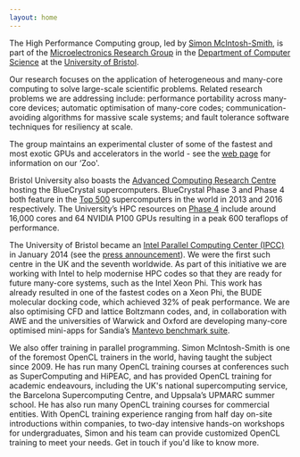 ```yaml
---
layout: home
---
```


The High Performance Computing group, led by [Simon McIntosh-Smith](http://www.cs.bris.ac.uk/home/simonm/), is part of the [Microelectronics Research Group](http://www.cs.bris.ac.uk/Research/Micro/) in the [Department of Computer Science](https://www.cs.bris.ac.uk) at the [University of Bristol](http://www.bristol.ac.uk).

Our research focuses on the application of heterogeneous and many-core computing to solve large-scale scientific problems. Related research problems we are addressing include: performance portability across many-core devices; automatic optimisation of many-core codes; communication-avoiding algorithms for massive scale systems; and fault tolerance software techniques for resiliency at scale.

The group maintains an experimental cluster of some of the fastest and most exotic GPUs and accelerators in the world - see the [web page](/zoo) for information on our ‘Zoo'.

Bristol University also boasts the [Advanced Computing Research Centre](https://www.acrc.bris.ac.uk/) hosting the BlueCrystal supercomputers. BlueCrystal Phase 3 and Phase 4 both feature in the [Top 500](http://www.top500.org/) supercomputers in the world in 2013 and 2016 respectively. The University’s HPC resources on [Phase 4](https://www.acrc.bris.ac.uk/acrc/news.htm#BC4) include around 16,000 cores and 64 NVIDIA P100 GPUs resulting in a peak 600 teraflops of performance.

The University of Bristol became an [Intel Parallel Computing Center (IPCC)](https://software.intel.com/en-us/ipcc) in January 2014 (see the [press announcement](http://www.bristol.ac.uk/news/2014/january/10099.html)). We were the first such centre in the UK and the seventh worldwide. As part of this initiative we are working with Intel to help modernise HPC codes so that they are ready for future many-core systems, such as the Intel Xeon Phi. This work has already resulted in one of the fastest codes on a Xeon Phi, the BUDE molecular docking code, which achieved 32% of peak performance. We are also optimising CFD and lattice Boltzmann codes, and, in collaboration with AWE and the universities of Warwick and Oxford are developing many-core optimised mini-apps for Sandia’s [Mantevo benchmark suite](https://mantevo.org).

We also offer training in parallel programming. Simon McIntosh-Smith is one of the foremost OpenCL trainers in the world, having taught the subject since 2009. He has run many OpenCL training courses at conferences such as SuperComputing and HiPEAC, and has provided OpenCL training for academic endeavours, including the UK's national supercomputing service, the Barcelona Supercomputing Centre, and Uppsala’s UPMARC summer school. He has also run many OpenCL training courses for commercial entities. With OpenCL training experience ranging from half day on-site introductions within companies, to two-day intensive hands-on workshops for undergraduates, Simon and his team can provide customized OpenCL training to meet your needs. Get in touch if you'd like to know more.


